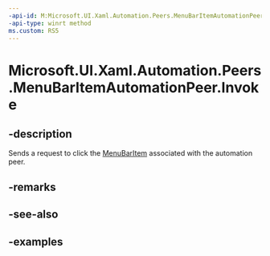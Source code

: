 ```yaml
---
-api-id: M:Microsoft.UI.Xaml.Automation.Peers.MenuBarItemAutomationPeer.Invoke
-api-type: winrt method
ms.custom: RS5
---
```

<!-- Method syntax.
public void MenuBarItemAutomationPeer.Invoke()
-->

# Microsoft.UI.Xaml.Automation.Peers.MenuBarItemAutomationPeer.Invoke



## -description

Sends a request to click the [MenuBarItem](../microsoft.ui.xaml.controls/menubaritem.md) associated with the automation peer.



## -remarks



## -see-also



## -examples



